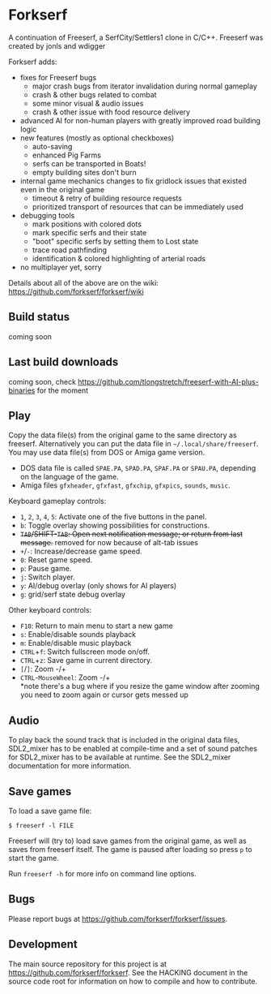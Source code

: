 Forkserf
========

A continuation of Freeserf, a SerfCity/Settlers1 clone in C/C++.  Freeserf was created by jonls and wdigger

Forkserf adds:
- fixes for Freeserf bugs
  - major crash bugs from iterator invalidation during normal gameplay
  - crash & other bugs related to combat
  - some minor visual & audio issues
  - crash & other issue with food resource delivery
- advanced AI for non-human players with greatly improved road building logic
- new features (mostly as optional checkboxes)
  - auto-saving
  - enhanced Pig Farms
  - serfs can be transported in Boats!
  - empty building sites don't burn
- internal game mechanics changes to fix gridlock issues that existed even in the original game
  - timeout & retry of building resource requests
  - prioritized transport of resources that can be immediately used
- debugging tools
  - mark positions with colored dots
  - mark specific serfs and their state
  - "boot" specific serfs by setting them to Lost state
  - trace road pathfinding
  - identification & colored highlighting of arterial roads
- no multiplayer yet, sorry

Details about all of the above are on the wiki: https://github.com/forkserf/forkserf/wiki

Build status
------------
coming soon

Last build downloads
--------------------

coming soon, check https://github.com/tlongstretch/freeserf-with-AI-plus-binaries for the moment

Play
------
Copy the data file(s) from the original game to the same directory as freeserf. Alternatively you can put the data file in `~/.local/share/freeserf`. You may use data file(s) from DOS or Amiga game version.

* DOS data file is called `SPAE.PA`, `SPAD.PA`, `SPAF.PA` or `SPAU.PA`, depending on the language of the game.
* Amiga files `gfxheader`, `gfxfast`, `gfxchip`, `gfxpics`, `sounds`, `music`.

Keyboard gameplay controls:

* `1`, `2`, `3`, `4`, `5`: Activate one of the five buttons in the panel.
* `b`: Toggle overlay showing possibilities for constructions.
* ~~`TAB`/SHIFT-`TAB`: Open next notification message; or return from last message.~~ removed for now because of alt-tab issues
* `+`/`-`: Increase/decrease game speed.
* `0`: Reset game speed.
* `p`: Pause game.
* `j`: Switch player.
* `y`: AI/debug overlay (only shows for AI players)
* `g`: grid/serf state debug overlay

Other keyboard controls:

* `F10`: Return to main menu to start a new game
* `s`: Enable/disable sounds playback
* `m`: Enable/disable music playback
* `CTRL`+`f`: Switch fullscreen mode on/off.
* `CTRL`+`z`: Save game in current directory.
* `[`/`]`: Zoom -/+
* `CTRL`-`MouseWheel`: Zoom -/+     
  *note there's a bug where if you resize the game window after zooming you need to zoom again or cursor gets messed up


Audio
-----

To play back the sound track that is included in the original data files,
SDL2_mixer has to be enabled at compile-time and a set of sound patches
for SDL2_mixer has to be available at runtime. See the SDL2_mixer
documentation for more information.


Save games
----------
To load a save game file:

`$ freeserf -l FILE`

Freeserf will (try to) load save games from the original game, as well as saves from freeserf itself.
The game is paused after loading so press `p` to start the game.

Run `freeserf -h` for more info on command line options.


Bugs
----
Please report bugs at <https://github.com/forkserf/forkserf/issues>.


Development
-----------
The main source repository for this project is at <https://github.com/forkserf/forkserf>. See the HACKING document in the source code root for information on how to compile and how to contribute.
